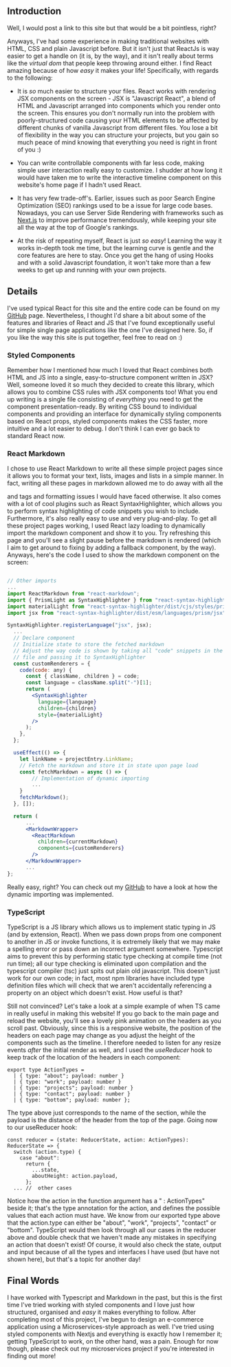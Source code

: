 ## Introduction

Well, I would post a link to this site but that would be a bit pointless, right?

Anyways, I've had some experience in making traditional websites with HTML, CSS and plain Javascript before. But it isn't just that ReactJs is way easier to get a handle on (it is, by the way), and it isn't really about terms like the _virtual dom_ that people keep throwing around either. I find React amazing because of how _easy_ it makes your life! Specifically, with regards to the following:

- It is _so_ much easier to structure your files. React works with rendering JSX components on the screen - JSX is "Javascript React", a blend of HTML and Javascript arranged into components which you render onto the screen. This ensures you don't normally run into the problem with poorly-structured code causing your HTML elements to be affected by different chunks of vanilla Javascript from different files. You lose a bit of flexibility in the way you can structure your projects, but you gain so much peace of mind knowing that everything you need is right in front of you :)

- You can write controllable components with far less code, making simple user interaction really easy to customize. I shudder at how long it would have taken me to write the interactive timeline component on this website's home page if I hadn't used React.

- It has very few trade-off's. Earlier, issues such as poor Search Engine Optimization (SEO) rankings used to be a issue for large code bases. Nowadays, you can use Server Side Rendering with frameworks such as [Next.js](https://nextjs.org/) to improve performance tremendously, while keeping your site all the way at the top of Google's rankings.

- At the risk of repeating myself, React is just _so easy_! Learning the way it works in-depth took me time, but the learning curve is gentle and the core features are here to stay. Once you get the hang of using Hooks and with a solid Javascript foundation, it won't take more than a few weeks to get up and running with your own projects.

## Details

I've used typical React for this site and the entire code can be found on my [GitHub](https://github.com/gmm97/Personal-Site) page. Nevertheless, I thought I'd share a bit about some of the features and libraries of React and JS that I've found exceptionally useful for simple single page applications like the one I've designed here. So, if you like the way this site is put together, feel free to read on :)

### Styled Components

Remember how I mentioned how much I loved that React combines both HTML and JS into a single, easy-to-structure component written in JSX? Well, someone loved it so much they decided to create this library, which allows you to combine CSS rules with JSX components too! What you end up writing is a single file consisting of _everything_ you need to get the component presentation-ready. By writing CSS bound to individual components and providing an interface for dynamically styling components based on React props, styled components makes the CSS faster, more intuitive and a lot easier to debug. I don't think I can ever go back to standard React now.

### React Markdown

I chose to use React Markdown to write all these simple project pages since it allows you to format your text, lists, images and lists in a simple manner. In fact, writing all these pages in markdown allowed me to do away with all the <p> and <a> tags and formatting issues I would have faced otherwise. It also comes with a lot of cool plugins such as React SyntaxHighlighter, which allows you to perform syntax highlighting of code snippets you wish to include. Furthermore, it's also really easy to use and very plug-and-play. To get all these project pages working, I used React lazy loading to dynamically import the markdown component and show it to you. Try refreshing this page and you'll see a slight pause before the markdown is rendered (which I aim to get around to fixing by adding a fallback component, by the way). Anyways, here's the code I used to show the markdown component on the screen:

```jsx

// Other imports
...
import ReactMarkdown from "react-markdown";
import { PrismLight as SyntaxHighlighter } from "react-syntax-highlighter";
import materialLight from "react-syntax-highlighter/dist/cjs/styles/prism/material-light";
import jsx from "react-syntax-highlighter/dist/esm/languages/prism/jsx";

SyntaxHighlighter.registerLanguage("jsx", jsx);
  ...
  // Declare component
  // Initialize state to store the fetched markdown
  // Adjust the way code is shown by taking all "code" snippets in the markdown
  // file and passing it to SyntaxHighlighter
  const customRenderers = {
    code(code: any) {
      const { className, children } = code;
      const language = className.split("-")[1];
      return (
        <SyntaxHighlighter
          language={language}
          children={children}
          style={materialLight}
        />
      );
    },
  };

  useEffect(() => {
    let linkName = projectEntry.LinkName;
    // Fetch the markdown and store it in state upon page load
    const fetchMarkdown = async () => {
        // Implementation of dynamic importing
        ...
    }
    fetchMarkdown();
  }, []);

  return (
      ...
      <MarkdownWrapper>
        <ReactMarkdown
          children={currentMarkdown}
          components={customRenderers}
        />
      </MarkdownWrapper>
      ...
};
```

Really easy, right? You can check out my [GitHub](https://github.com/gmm97/Personal-Site) to have a look at how the dynamic importing was implemented.

### TypeScript

TypeScript is a JS library which allows us to implement static typing in JS (and by extension, React). When we pass down props from one component to another in JS or invoke functions, it is extremely likely that we may make a spelling error or pass down an incorrect argument somewhere. Typescript aims to prevent this by performing static type checking at compile time (not run time); all our type checking is eliminated upon compilation and the typescript compiler (tsc) just spits out plain old javascript. This doesn't just work for our own code; in fact, most npm libraries have included type definition files which will check that we aren't accidentally referencing a property on an object which doesn't exist. How useful is that?

Still not convinced? Let's take a look at a simple example of when TS came in really useful in making this website! If you go back to the main page and reload the website, you'll see a lovely pink animation on the headers as you scroll past. Obviously, since this is a responsive website, the position of the headers on each page may change as you adjust the height of the components such as the timeline. I therefore needed to listen for any resize events _after_ the initial render as well, and I used the _useReducer_ hook to keep track of the location of the headers in each component:

```tsx
export type ActionTypes =
  | { type: "about"; payload: number }
  | { type: "work"; payload: number }
  | { type: "projects"; payload: number }
  | { type: "contact"; payload: number }
  | { type: "bottom"; payload: number };
```

The type above just corresponds to the name of the section, while the payload is the distance of the header from the top of the page. Going now to our useReducer hook:

```tsx
const reducer = (state: ReducerState, action: ActionTypes): ReducerState => {
  switch (action.type) {
    case "about":
      return {
        ...state,
        aboutHeight: action.payload,
      };
  ... //  other cases
```

Notice how the action in the function argument has a " : ActionTypes" beside it; that's the type annotation for the action, and defines the possible values that each action must have. We know from our exported type above that the action.type can either be "about", "work", "projects", "contact" or "bottom". TypeScript would then look through all our cases in the reducer above and double check that we haven't made any mistakes in specifying an action that doesn't exist! Of course, it would also check the state, output and input because of all the types and interfaces I have used (but have not shown here), but that's a topic for another day!

## Final Words

I have worked with Typescript and Markdown in the past, but this is the first time I've tried working with styled components and I love just how structured, organised and _easy_ it makes everything to follow. After completing most of this project, I've begun to design an e-commerce application using a Microservices-style approach as well. I've tried using styled components with Nextjs and everything is exactly how I remember it; getting TypeScript to work, on the other hand, was a pain. Enough for now though, please check out my microservices project if you're interested in finding out more!
